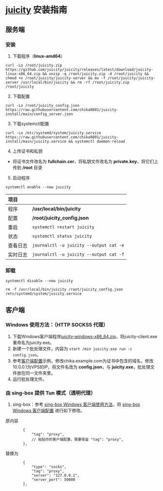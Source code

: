 # [juicity](https://github.com/juicity/juicity) 安装指南

## 服务端

### 安装

1. 下载程序（**linux-amd64**）

```
curl -Lo /root/juicity.zip https://github.com/juicity/juicity/releases/latest/download/juicity-linux-x86_64.zip && unzip -q /root/juicity.zip -d /root/juicity && chmod +x /root/juicity/juicity-server && mv -f /root/juicity/juicity-server /usr/local/bin/juicity && rm -rf /root/juicity.zip /root/juicity
```

2. 下载配置

```
curl -Lo /root/juicity_config.json https://raw.githubusercontent.com/chika0801/juicity-install/main/config_server.json
```

3. 下载systemctl配置

```
curl -Lo /etc/systemd/system/juicity.service https://raw.githubusercontent.com/chika0801/juicity-install/main/juicity.service && systemctl daemon-reload
```

4. 上传证书和私钥

- 将证书文件改名为 **fullchain.cer**，将私钥文件改名为 **private.key**，将它们上传到 **/root** 目录

5. 启动程序

```
systemctl enable --now juicity
```

| 项目 | |
| :--- | :--- |
| 程序 | **/usr/local/bin/juicity** |
| 配置 | **/root/juicity_config.json** |
| 重启 | `systemctl restart juicity` |
| 状态 | `systemctl status juicity` |
| 查看日志 | `journalctl -u juicity --output cat -e` |
| 实时日志 | `journalctl -u juicity --output cat -f` |

### 卸载

```
systemctl disable --now juicity
```

```
rm -f /usr/local/bin/juicity /root/juicity_config.json /etc/systemd/system/juicity.service
```

## 客户端

### Windows 使用方法：（HTTP SOCKS5 代理）

1. 下载Windows客户端程序[juicity-windows-x86_64.zip](https://github.com/juicity/juicity/releases/latest/download/juicity-windows-x86_64.zip)，将juicity-client.exe重命名为juicity.exe。
2. 新建一个批处理文件，内容为 `start /min juicity.exe run -c config.json`。
3. 参考[客户端配置](https://github.com/chika0801/juicity-install/blob/main/config_client.json)示例，修改chika.example.com为证书中包含的域名，修改10.0.0.1为VPS的IP，将文件名改为 **config.json**，与 **juicity.exe**，批处理文件放在同一文件夹里。
4. 运行批处理文件。

### 由 sing-box 提供 Tun 模式（透明代理）

1. sing-box：参考 [sing-box Windows 客户端使用方法](https://github.com/chika0801/sing-box-examples/blob/main/Tun/README.md)，将 [sing-box Windows 客户端配置](https://github.com/chika0801/sing-box-examples/blob/main/Tun/config_client_windows.json) 进行如下修改。

原内容
```jsonc
        {
            "tag": "proxy",
            // 粘贴你的客户端配置，需要保留 "tag": "proxy",
        },
```

替换为
```jsonc
        {
            "type": "socks",
            "tag": "proxy",
            "server": "127.0.0.1",
            "server_port": 50000
        },
```
